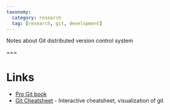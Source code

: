 ```yaml
---
taxonomy:
  category: research
  tag: [research, git, development]
---
```


Notes about Git distributed version control system

===

# Links
- [Pro Git book](https://git-scm.com/book/en/v2)
- [Git Cheatsheet](https://github.com/ndp/git-cheatsheet) - Interactive cheatsheet, visualization of git

